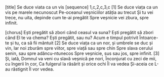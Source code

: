[title] Se duce viata ca un vis
[sequence] 1,c,2,c,3,c
[1]
Se duce viața ca un vis pe marele necunoscut
Pe-oceanul veșniciilor atâția au trecut
Și tu vei trece, nu uita, depinde cum te-ai pregătit
Spre veșnicie vei zbura, spre infinit.

[chorus]
Ești pregătit să zbori când ceasul va suna?
Ești pregătit să zbori când El te va chema?
Ești pregătit, sau nu? Acum e timpul potrivit
Întoarce-te și tu, ca să fii mântuit
[2]
Se duce viața ca un nor, și umbrele se duc și vin,
Iar noi zburăm spre viitor, spre viață sau spre chin
Spre slava cerului senin, sau spre adâncu-ntunecos
Spre veșnicie, sus sau jos, spre infinit.
[3]
Și, iată, Domnul va veni cu slavă veșnică pe nori,
Înconjurat cu zeci de mii, cu îngerii în cor,
Ca fulgerul la răsărit și orice ochi Îl va vedea
Și-aceia ce L-au răstignit Îl vor vedea.

